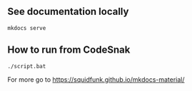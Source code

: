 
## See documentation locally
```shell script
mkdocs serve
```

## How to run from CodeSnak

```shell script
./script.bat
```
For more go to https://squidfunk.github.io/mkdocs-material/